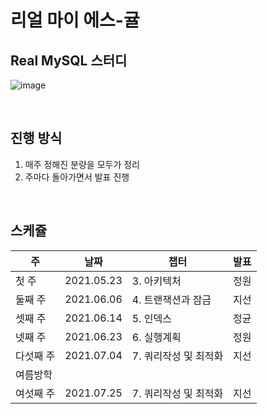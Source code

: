 # 리얼 마이 에스-귤

## Real MySQL 스터디
![image](https://user-images.githubusercontent.com/41745717/118490464-ed3af080-b758-11eb-9ed6-fd2515374232.png)

<br>

## 진행 방식
1. 매주 정해진 분량을 모두가 정리
2. 주마다 돌아가면서 발표 진행

<br>

## 스케쥴
|주|날짜|챕터|발표|
|--|--|--|--|
|첫 주|2021.05.23|3. 아키텍처|정원|
|둘째 주|2021.06.06|4. 트랜잭션과 잠금|지선|
|셋째 주|2021.06.14|5. 인덱스|정균|
|넷째 주|2021.06.23|6. 실행계획|정원|
|다섯째 주|2021.07.04|7. 쿼리작성 및 최적화|지선|
|여름방학|||
|여섯째 주|2021.07.25|7. 쿼리작성 및 최적화|지선|
